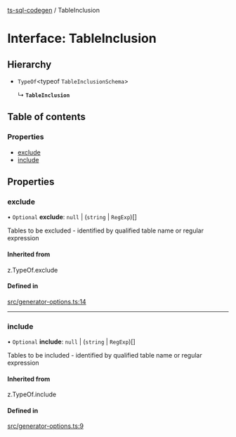 [ts-sql-codegen](../README.md) / TableInclusion

# Interface: TableInclusion

## Hierarchy

- `TypeOf`\<typeof `TableInclusionSchema`\>

  ↳ **`TableInclusion`**

## Table of contents

### Properties

- [exclude](TableInclusion.md#exclude)
- [include](TableInclusion.md#include)

## Properties

### exclude

• `Optional` **exclude**: ``null`` \| (`string` \| `RegExp`)[]

Tables to be excluded - identified by qualified table name
or regular expression

#### Inherited from

z.TypeOf.exclude

#### Defined in

[src/generator-options.ts:14](https://github.com/lorefnon/ts-sql-codegen/blob/b77777f/src/generator-options.ts#L14)

___

### include

• `Optional` **include**: ``null`` \| (`string` \| `RegExp`)[]

Tables to be included - identified by qualified table name
or regular expression

#### Inherited from

z.TypeOf.include

#### Defined in

[src/generator-options.ts:9](https://github.com/lorefnon/ts-sql-codegen/blob/b77777f/src/generator-options.ts#L9)
